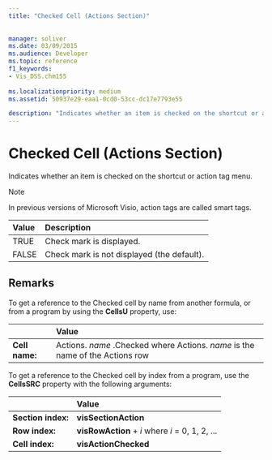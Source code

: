 ```yaml
---
title: "Checked Cell (Actions Section)"
 
 
manager: soliver
ms.date: 03/09/2015
ms.audience: Developer
ms.topic: reference
f1_keywords:
- Vis_DSS.chm155
 
ms.localizationpriority: medium
ms.assetid: 50937e29-eaa1-0cd0-53cc-dc17e7793e55

description: "Indicates whether an item is checked on the shortcut or action tag menu."
---
```


# Checked Cell (Actions Section)

Indicates whether an item is checked on the shortcut or action tag menu.
  
> [!NOTE]
> In previous versions of Microsoft Visio, action tags are called smart tags.
  
|**Value**|**Description**|
|:-----|:-----|
|TRUE  <br/> |Check mark is displayed. |
|FALSE  <br/> |Check mark is not displayed (the default). |

## Remarks

To get a reference to the Checked cell by name from another formula, or from a program by using the **CellsU** property, use:
  
||Value |
|:-----|:-----|
|**Cell name:**  <br/> |Actions. *name*  .Checked           where Actions. *name* is the name of the Actions row  <br/> |

To get a reference to the Checked cell by index from a program, use the **CellsSRC** property with the following arguments:
  
||Value |
|:-----|:-----|
|**Section index:**  <br/> |**visSectionAction** <br/> |
|**Row index:**  <br/> |**visRowAction** +  *i*           where  *i*  = 0, 1, 2, ... |
|**Cell index:**  <br/> |**visActionChecked** <br/> |
